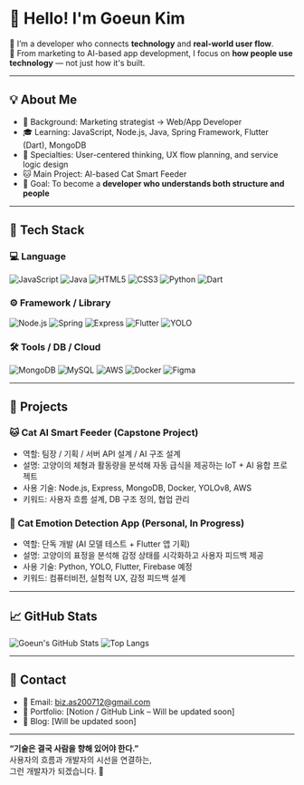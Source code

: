 # 👋 Hello! I'm Goeun Kim

🎯 I’m a developer who connects **technology** and **real-world user flow**.  
🧠 From marketing to AI-based app development, I focus on **how people use technology** — not just how it's built.

---

## 💡 About Me

- 🧭 Background: Marketing strategist → Web/App Developer  
- 🎓 Learning: JavaScript, Node.js, Java, Spring Framework, Flutter (Dart), MongoDB  
- 🧩 Specialties: User-centered thinking, UX flow planning, and service logic design  
- 🐱 Main Project: AI-based Cat Smart Feeder  
- 🎯 Goal: To become a **developer who understands both structure and people**

---

## 🔧 Tech Stack

### 💻 Language
![JavaScript](https://img.shields.io/badge/JavaScript-F7DF1E?style=flat-square&logo=javascript&logoColor=000)
![Java](https://img.shields.io/badge/Java-007396?style=flat-square&logo=java&logoColor=white)
![HTML5](https://img.shields.io/badge/HTML5-E34F26?style=flat-square&logo=html5&logoColor=white)
![CSS3](https://img.shields.io/badge/CSS3-1572B6?style=flat-square&logo=css3&logoColor=white)
![Python](https://img.shields.io/badge/Python-3776AB?style=flat-square&logo=python&logoColor=white)
![Dart](https://img.shields.io/badge/Dart-0175C2?style=flat-square&logo=dart&logoColor=white)

### ⚙️ Framework / Library
![Node.js](https://img.shields.io/badge/Node.js-339933?style=flat-square&logo=node.js&logoColor=white)
![Spring](https://img.shields.io/badge/Spring-6DB33F?style=flat-square&logo=spring&logoColor=white)
![Express](https://img.shields.io/badge/Express-000000?style=flat-square&logo=express&logoColor=white)
![Flutter](https://img.shields.io/badge/Flutter-02569B?style=flat-square&logo=flutter&logoColor=white)
![YOLO](https://img.shields.io/badge/YOLO-AI--Vision-blueviolet?style=flat-square)

### 🛠 Tools / DB / Cloud
![MongoDB](https://img.shields.io/badge/MongoDB-47A248?style=flat-square&logo=mongodb&logoColor=white)
![MySQL](https://img.shields.io/badge/MySQL-4479A1?style=flat-square&logo=mysql&logoColor=white)
![AWS](https://img.shields.io/badge/AWS-232F3E?style=flat-square&logo=amazon-aws)
![Docker](https://img.shields.io/badge/Docker-2496ED?style=flat-square&logo=docker&logoColor=white)
![Figma](https://img.shields.io/badge/Figma-F24E1E?style=flat-square&logo=figma&logoColor=white)

---

## 🚀 Projects

### 🐱 Cat AI Smart Feeder (Capstone Project)
- 역할: 팀장 / 기획 / 서버 API 설계 / AI 구조 설계
- 설명: 고양이의 체형과 활동량을 분석해 자동 급식을 제공하는 IoT + AI 융합 프로젝트
- 사용 기술: Node.js, Express, MongoDB, Docker, YOLOv8, AWS
- 키워드: 사용자 흐름 설계, DB 구조 정의, 협업 관리

### 🐾 Cat Emotion Detection App (Personal, In Progress)
- 역할: 단독 개발 (AI 모델 테스트 + Flutter 앱 기획)
- 설명: 고양이의 표정을 분석해 감정 상태를 시각화하고 사용자 피드백 제공
- 사용 기술: Python, YOLO, Flutter, Firebase 예정
- 키워드: 컴퓨터비전, 실험적 UX, 감정 피드백 설계

---

## 📈 GitHub Stats

![Goeun's GitHub Stats](https://github-readme-stats.vercel.app/api?username=yourgithubusername&show_icons=true&theme=default)
![Top Langs](https://github-readme-stats.vercel.app/api/top-langs/?username=yourgithubusername&layout=compact&theme=default)

---

## 🤝 Contact

- 📧 Email: biz.as200712@gmail.com
- 🧠 Portfolio: [Notion / GitHub Link – Will be updated soon] 
- 💬 Blog: [Will be updated soon]

---

**“기술은 결국 사람을 향해 있어야 한다.”**  
사용자의 흐름과 개발자의 시선을 연결하는,  
그런 개발자가 되겠습니다. 🚀

